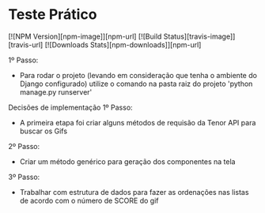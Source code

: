 # Teste Prático

[![NPM Version][npm-image]][npm-url]
[![Build Status][travis-image]][travis-url]
[![Downloads Stats][npm-downloads]][npm-url]

1º Passo:
- Para rodar o projeto (levando em consideração que tenha o ambiente do Django configurado) utilize o comando na pasta raiz do projeto 'python manage.py runserver'

Decisões de implementação
1º Passo:
- A primeira etapa foi criar alguns métodos de requisão da Tenor API para buscar os Gifs

2º Passo:
- Criar um método genérico para geração dos componentes na tela

3º Passo:
- Trabalhar com estrutura de dados para fazer as ordenações nas listas de acordo com o número de SCORE do gif
